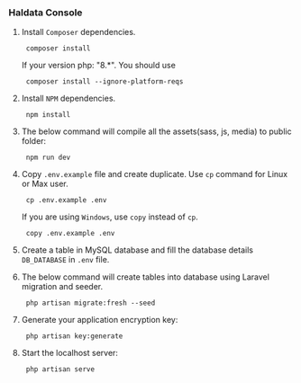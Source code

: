 ### Haldata Console

1. Install `Composer` dependencies.

        composer install 

   If your version php: "8.*". You should use

        composer install --ignore-platform-reqs


2. Install `NPM` dependencies.

        npm install


3. The below command will compile all the assets(sass, js, media) to public folder:

        npm run dev


4. Copy `.env.example` file and create duplicate. Use `cp` command for Linux or Max user.

        cp .env.example .env

   If you are using `Windows`, use `copy` instead of `cp`.

        copy .env.example .env


5. Create a table in MySQL database and fill the database details `DB_DATABASE` in `.env` file.


6. The below command will create tables into database using Laravel migration and seeder.

        php artisan migrate:fresh --seed


7. Generate your application encryption key:

        php artisan key:generate


8. Start the localhost server:

        php artisan serve

